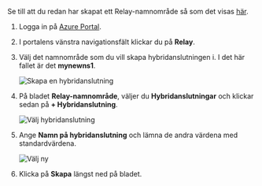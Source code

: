 Se till att du redan har skapat ett Relay-namnområde så som det visas [här][namespace-how-to].

1. Logga in på [Azure Portal](https://portal.azure.com).
2. I portalens vänstra navigationsfält klickar du på **Relay**.
3. Välj det namnområde som du vill skapa hybridanslutningen i. I det här fallet är det **mynewns1**.
   
    ![Skapa en hybridanslutning](./media/relay-create-hybrid-connection-portal/create-hc-1.png)
4. På bladet **Relay-namnområde**, väljer du **Hybridanslutningar** och klickar sedan på **+ Hybridanslutning**.
   
    ![Välj hybridanslutning](./media/relay-create-hybrid-connection-portal/create-hc-2.png)
5. Ange **Namn på hybridanslutning** och lämna de andra värdena med standardvärdena.
   
    ![Välj ny](./media/relay-create-hybrid-connection-portal/create-hc-3.png)
6. Klicka på **Skapa** längst ned på bladet.

[namespace-how-to]: ../articles/service-bus-relay/relay-create-namespace-portal.md 

<!--HONumber=Nov16_HO2-->


